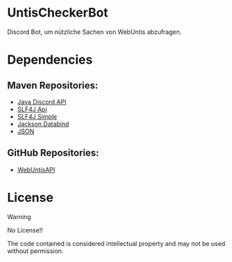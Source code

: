 # UntisCheckerBot
Discord Bot, um nützliche Sachen von WebUntis abzufragen.

# Dependencies
## Maven Repositories:  
- [Java Discord API](https://mvnrepository.com/artifact/net.dv8tion/JDA)  
- [SLF4J Api](https://mvnrepository.com/artifact/org.slf4j/slf4j-api)  
- [SLF4J Simple](https://mvnrepository.com/artifact/org.slf4j/slf4j-simple)  
- [Jackson Databind](https://mvnrepository.com/artifact/com.fasterxml.jackson.core/jackson-databind)  
- [JSON](https://mvnrepository.com/artifact/org.json/json)  
## GitHub Repositories:  
- [WebUntisAPI](https://github.com/Keule0010/WebUntisAPI)  

# License
> [!WARNING]
No License!!
> 
The code contained is considered intellectual property and may not be used without permission.
